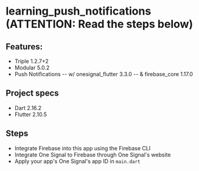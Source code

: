 # learning_push_notifications (ATTENTION: Read the steps below)

## Features:
- Triple 1.2.7+2
- Modular 5.0.2
- Push Notifications
--  w/ onesignal_flutter 3.3.0
-- & firebase_core 1.17.0

## Project specs
- Dart 2.16.2
- Flutter 2.10.5

## Steps
- Integrate Firebase into this app using the Firebase CLI
- Integrate One Signal to Firebase through One Signal's website
- Apply your app's One Signal's app ID in `main.dart`